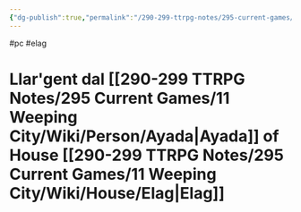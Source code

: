 ```yaml
---
{"dg-publish":true,"permalink":"/290-299-ttrpg-notes/295-current-games/11-weeping-city/wiki/person/llar-gent/"}
---
```



#pc #elag 

# Llar'gent dal [[290-299 TTRPG Notes/295 Current Games/11 Weeping City/Wiki/Person/Ayada\|Ayada]] of House [[290-299 TTRPG Notes/295 Current Games/11 Weeping City/Wiki/House/Elag\|Elag]]